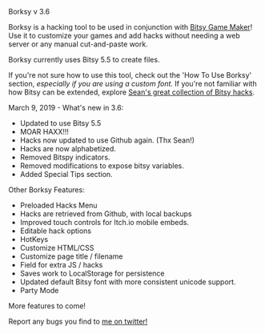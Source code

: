 Borksy v 3.6

Borksy is a hacking tool to be used in conjunction with [Bitsy Game Maker](https://ledoux.itch.io/bitsy)! Use it to customize your games and add hacks without needing a web server or any manual cut-and-paste work.

Borksy currently uses Bitsy 5.5 to create files.

If you're not sure how to use this tool, check out the 'How To Use Borksy' section, *especially if you are using a custom font.* If you're not familiar with how Bitsy can be extended, explore [Sean's great collection of Bitsy hacks](https://github.com/seleb/bitsy-hacks/).

March 9, 2019 - What's new in 3.6:
* Updated to use Bitsy 5.5
* MOAR HAXX!!!
* Hacks now updated to use Github again. (Thx Sean!)
* Hacks are now alphabetized.
* Removed Bitspy indicators.
* Removed modifications to expose bitsy variables.
* Added Special Tips section.

Other Borksy Features:
* Preloaded Hacks Menu
* Hacks are retrieved from Github, with local backups
* Improved touch controls for Itch.io mobile embeds.
* Editable hack options
* HotKeys
* Customize HTML/CSS
* Customize page title / filename
* Field for extra JS / hacks
* Saves work to LocalStorage for persistence
* Updated default Bitsy font with more consistent unicode support.
* Party Mode

More features to come!

Report any bugs you find to [me on twitter!](https://twitter.com/AYolland)
